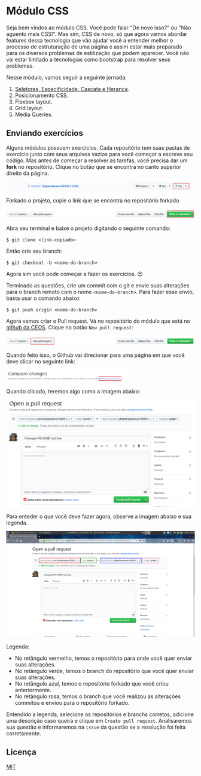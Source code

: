 # Módulo CSS

Seja bem vindos ao módulo CSS. Você pode falar "De novo isso?" ou "Não aguento mais CSS!".
Mas sim, CSS de novo, só que agora vamos abordar features dessa tecnologia que vão ajudar você a entender
melhor o processo de estruturação de uma página e assim estar mais preparado para os diversos problemas de estilização que podem aparecer. Você não vai estar limitado a tecnologias como bootstrap para resolver seus problemas.

Nesse módulo, vamos seguir a seguinte jornada:

1. [Seletores, Especificidade, Cascata e Herança](https://peight.github.io/CSS-training/part-one).
2. Posicionamento CSS.
3. Flexbox layout.
4. Grid layout.
5. Media Queries.

## Enviando exercícios

Alguns módulos possuem exercícios. Cada repositório tem suas pastas de exercício junto com seus arquivos vazios para você começar a escreve seu código. Mas antes de começar a resolver as tarefas, você precisa dar um **fork** no repositório. Clique no botão que se encontra no canto superior direito da página.

![Botão do Github de Fork](.github/github-fork.png)

Forkado o projeto, copie o link que se encontra no repositório forkado.

![Botão do Github de Download](.github/github-download.png)

Abra seu terminal e baixe o projeto digitando o seguinte comando:

```shellscript
$ git clone <link-copiado>
```

Então crie seu branch:

```shellscript
$ git checkout -b <nome-do-branch>
```

Agora sim você pode começar a fazer os exercícios. :heart_eyes:

Terminado as questões, crie um commit com o git e envie suas alterações para o branch remoto com o nome `<nome-do-branch>`. Para fazer esse envio, basta usar o comando abaixo:

```shellscript
$ git push origin <nome-do-branch>
```

Agora vamos criar o Pull request. Vá no repositório do módulo que está no [github da CEOS](https://github.com/ceos-jr). Clique no botão `New pull request`:

![Botão de criar pull request no github](.github/github-new-pr.png)

Quando feito isso, o Github vai direcionar para uma página em que você deve clicar no seguinte link:

![Página de submissão de pull request no github](.github/github-pr1.png)

Quando clicado, teremos algo como a imagem abaixo:

![Página de seleção de branch para pull request no github](.github/github-pr2.png)

Para enteder o que você deve fazer agora, observe a imagem abaixo e sua legenda.

![Página de seleção de branch para pull request no github com retângulos](.github/github-pr3.png)

Legenda:
 - No retângulo vermelho, temos o repositório para onde você quer enviar suas alterações.
 - No retângulo verde, temos o branch do repositório que você quer enviar suas alterações.
 - No retângulo azul, temos o repositório forkado que você criou anteriormente.
 - No retângulo rosa, temos o branch que você realizou as alterações commitou e enviou para o repositório forkado.

Entendido a legenda, selecione os repositórios e branchs corretos, adicione uma descrição caso queira e clique em `Create pull request`. Analisaremos sua questão e informaremos na `issue` da questão se a resolução foi feita corretamente.

## Licença

[MIT](https://github.com/pEight/CSS-training/blob/master/LICENSE)
